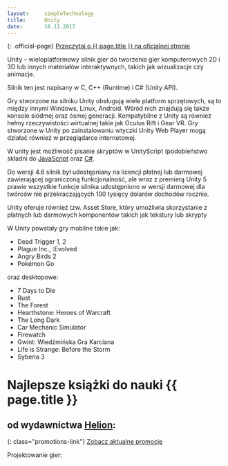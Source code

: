 ```yaml
---
layout:     simpleTechnology
title:      Unity
date:       18.11.2017
---
```


{: .official-page}
[Przeczytaj o {{ page.title }} na oficjalnej stronie](https://unity3d.com/)

Unity – wieloplatformowy silnik gier do tworzenia gier komputerowych 2D i 3D lub innych materiałów interaktywnych, takich jak wizualizacje czy animacje.

Silnik ten jest napisany w C, C++ (Runtime) i C# (Unity API).

Gry stworzone na silniku Unity obsługują wiele platform sprzętowych, są to między innymi Windows, Linux, Android. Wśród nich znajdują się także konsole siódmej oraz ósmej generacji. Kompatybilne z Unity są również hełmy rzeczywistości wirtualnej takie jak Oculus Rift i Gear VR. Gry stworzone w Unity po zainstalowaniu wtyczki Unity Web Player mogą działać również w przeglądarce internetowej.

W unity jest możliwość pisanie skryptów w UnityScript (podobieństwo składni do [JavaScript](/technologie/javascript) oraz [C#](/technologie/csharp).

Do wersji 4.6 silnik był udostępniany na licencji płatnej lub darmowej zawierającej ograniczoną funkcjonalność, ale wraz z premierą Unity 5 prawie wszystkie funkcje silnika udostępniono w wersji darmowej dla twórców nie przekraczających 100 tysięcy dolarów dochodów rocznie.

Unity oferuje również tzw. Asset Store, który umożliwia skorzystanie z płatnych lub darmowych komponentów takich jak tekstury lub skrypty

W Unity powstały gry mobilne takie jak:
- Dead Trigger 1, 2
- Plague Inc., :Evolved
- Angry Birds 2
- Pokémon Go

oraz desktopowe:
- 7 Days to Die
- Rust
- The Forest
- Hearthstone: Heroes of Warcraft
- The Long Dark
- Car Mechanic Simulator
- Firewatch
- Gwint: Wiedźmińska Gra Karciana
- Life is Strange: Before the Storm
- Syberia 3

# Najlepsze książki do nauki {{ page.title }}
## od wydawnictwa [Helion](http://helion.pl/view/9102Q):

{: class="promotions-link"}
[Zobacz aktualne promocje](http://helion.pl/page/9102Q/promocje)


<div class="book">
    <script src="http://helion.pl/plugins/new/ksiazkasm.phi?id=uniwak&nr=9102Q&size=181&utf8=1"></script>
</div>

<div class="book">
    <script src="http://helion.pl/plugins/new/ksiazkasm.phi?id=unippg&nr=9102Q&size=181&utf8=1"></script>
</div>

Projektowanie gier:

<div class="book">
    <script src="http://helion.pl/plugins/new/ksiazkasm.phi?id=grywal&nr=9102Q&size=181&utf8=1"></script>
</div>

<div class="book">
    <script src="http://helion.pl/plugins/new/ksiazkasm.phi?id=grymeg&nr=9102Q&size=181&utf8=1"></script>
</div>

<div class="book">
    <script src="http://helion.pl/plugins/new/ksiazkasm.phi?id=prgpo2&nr=9102Q&size=181&utf8=1"></script>
</div>

<div class="book">
    <script src="http://helion.pl/plugins/new/ksiazkasm.phi?id=jazaap&nr=9102Q&size=181&utf8=1"></script>
</div>

<div class="book">
    <script src="http://helion.pl/plugins/new/ksiazkasm.phi?id=wprofi&nr=9102Q&size=181&utf8=1"></script>
</div>

<div class="book">
    <script src="http://helion.pl/plugins/new/ksiazkasm.phi?id=dotkpr&nr=9102Q&size=181&utf8=1"></script>
</div>